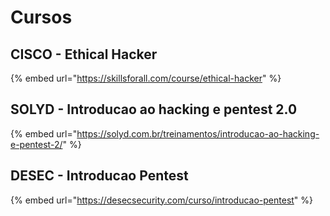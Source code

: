 # Cursos

## CISCO - Ethical Hacker

{% embed url="https://skillsforall.com/course/ethical-hacker" %}

## SOLYD - Introducao ao hacking e pentest 2.0

{% embed url="https://solyd.com.br/treinamentos/introducao-ao-hacking-e-pentest-2/" %}

## DESEC - Introducao Pentest

{% embed url="https://desecsecurity.com/curso/introducao-pentest" %}
